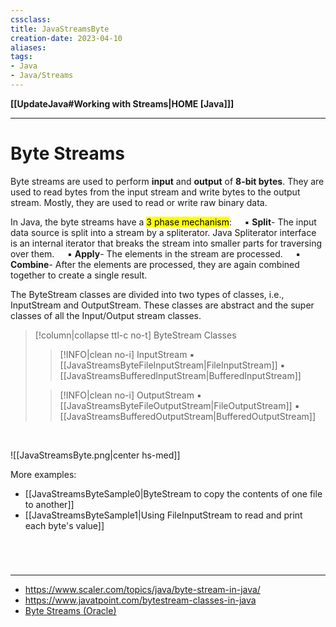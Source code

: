 ```yaml
---
cssclass:
title: JavaStreamsByte
creation-date: 2023-04-10
aliases:
tags:
- Java
- Java/Streams
---
```

**[[UpdateJava#Working with Streams|HOME [Java]]]**

---
# Byte Streams
Byte streams are used to perform **input** and **output** of **8-bit bytes**. They are used to read bytes from the input stream and write bytes to the output stream. Mostly, they are used to read or write raw binary data.

In Java, the byte streams have a <mark class="hltr-lightgreen">3 phase mechanism</mark>:
$\quad$▪ **Split**- The input data source is split into a stream by a spliterator. Java Spliterator interface is an internal iterator that breaks the stream into smaller parts for traversing over them.
$\quad$▪ **Apply**- The elements in the stream are processed.
$\quad$▪ **Combine**- After the elements are processed, they are again combined together to create a single result.

The ByteStream classes are divided into two types of classes, i.e., InputStream and OutputStream. These classes are abstract and the super classes of all the Input/Output stream classes.
>[!column|collapse ttl-c no-t] ByteStream Classes
>>[!INFO|clean no-i] InputStream
>> ▪ [[JavaStreamsByteFileInputStream|FileInputStream]]
>> ▪ [[JavaStreamsBufferedInputStream|BufferedInputStream]]
>
>>[!INFO|clean no-i] OutputStream
>>▪ [[JavaStreamsByteFileOutputStream|FileOutputStream]]
>>▪ [[JavaStreamsBufferedOutputStream|BufferedOutputStream]]

<br>

![[JavaStreamsByte.png|center hs-med]]

More examples:
- [[JavaStreamsByteSample0|ByteStream to copy the contents of one file to another]]
- [[JavaStreamsByteSample1|Using FileInputStream to read and print each byte's value]]

<br>

# 
---
- https://www.scaler.com/topics/java/byte-stream-in-java/
- https://www.javatpoint.com/bytestream-classes-in-java
- [Byte Streams (Oracle)](https://docs.oracle.com/javase/tutorial/essential/io/bytestreams.html)